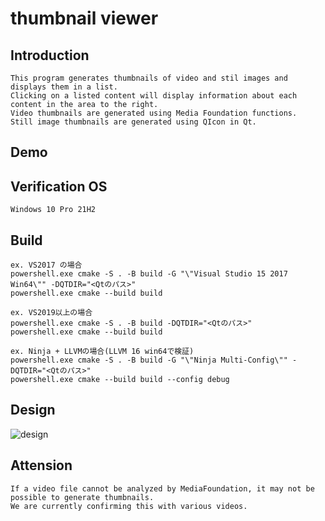 
# thumbnail viewer

## Introduction

    This program generates thumbnails of video and stil images and displays them in a list.  
    Clicking on a listed content will display information about each content in the area to the right.  
    Video thumbnails are generated using Media Foundation functions.  
    Still image thumbnails are generated using QIcon in Qt.  

## Demo

    

## Verification OS

    Windows 10 Pro 21H2

## Build

    ex. VS2017 の場合  
    powershell.exe cmake -S . -B build -G "\"Visual Studio 15 2017 Win64\"" -DQTDIR="<Qtのパス>"  
    powershell.exe cmake --build build  

    ex. VS2019以上の場合  
    powershell.exe cmake -S . -B build -DQTDIR="<Qtのパス>"  
    powershell.exe cmake --build build  

    ex. Ninja + LLVMの場合(LLVM 16 win64で検証)  
    powershell.exe cmake -S . -B build -G "\"Ninja Multi-Config\"" -DQTDIR="<Qtのパス>"  
    powershell.exe cmake --build build --config debug

## Design

![design](https://github.com/IwachanOrigin/thumbnailViewer/assets/12496951/dcf6d049-8f5c-4388-b010-588f6d0ef0e4)

## Attension

    If a video file cannot be analyzed by MediaFoundation, it may not be possible to generate thumbnails.  
    We are currently confirming this with various videos.  

